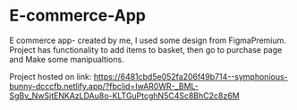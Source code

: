# E-commerce-App
E commerce app- created by me, 
I used some design from FigmaPremium.
Project has functionality to add items to basket, then go to purchase page and Make some manipualtions.


Project hosted on link: https://6481cbd5e052fa206f49b714--symphonious-bunny-dcccfb.netlify.app/?fbclid=IwAR0WR-_BML-SgBv_NwSjtENKAzLDAu8o-KLTGuPtcghN5C4Sc8BhC2c8z6M
